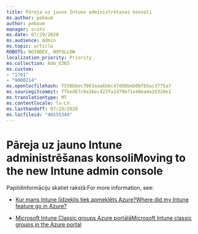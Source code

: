 ```yaml
---
title: Pāreja uz jauno Intune administrēšanas konsoli
ms.author: pebaum
author: pebaum
manager: scotv
ms.date: 07/29/2020
ms.audience: Admin
ms.topic: article
ROBOTS: NOINDEX, NOFOLLOW
localization_priority: Priority
ms.collection: Adm_O365
ms.custom:
- "1791"
- "9000214"
ms.openlocfilehash: f558bbec7063aaa6b6c47d98beb0bfb5ac3775a7
ms.sourcegitcommit: ffbed67c0a16ec423fa1d79b71e48ea4e2d320e1
ms.translationtype: MT
ms.contentlocale: lv-LV
ms.lasthandoff: 07/29/2020
ms.locfileid: "46555349"
---
```

# <a name="moving-to-the-new-intune-admin-console"></a><span data-ttu-id="3f82c-102">Pāreja uz jauno Intune administrēšanas konsoli</span><span class="sxs-lookup"><span data-stu-id="3f82c-102">Moving to the new Intune admin console</span></span>

<span data-ttu-id="3f82c-103">Papildinformāciju skatiet rakstā:</span><span class="sxs-lookup"><span data-stu-id="3f82c-103">For more information, see:</span></span>

- [<span data-ttu-id="3f82c-104">Kur mans Intune līdzeklis tiek apmeklēts Azure?</span><span class="sxs-lookup"><span data-stu-id="3f82c-104">Where did my Intune feature go in Azure?</span></span>](https://docs.microsoft.com/intune/ui-changes)

- [<span data-ttu-id="3f82c-105">Microsoft Intune Classic groups Azure portālā</span><span class="sxs-lookup"><span data-stu-id="3f82c-105">Microsoft Intune classic groups in the Azure portal</span></span>](https://docs.microsoft.com/intune/groups-get-started)